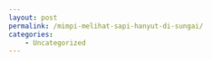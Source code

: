 ```yaml
---
layout: post
permalink: /mimpi-melihat-sapi-hanyut-di-sungai/
categories:
    - Uncategorized
---
```


